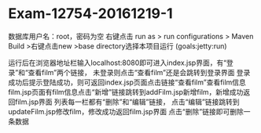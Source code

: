 # Exam-12754-20161219-1
数据库用户名：root，密码为空
右键点击 run as > run configurations > Maven Build
       >右键点击new >base directory选择本项目运行  (goals:jetty:run)

运行后在浏览器地址栏输入localhost:8080即可进入index.jsp界面，有“登录”和“查看film”两个链接，
未登录则点击“查看film”还是会跳转到登录界面
登录成功后提示登陆成功，则可返回index.jsp页面点击链接“查看film”查看film信息
film.jsp页面有film信息点击“新增”链接跳转到addFilm.jsp新增film，新增成功返回film.jsp界面
               列表每一栏都有“删除”和“编辑”链接，
               点击“编辑”链接跳转到updateFilm.jsp修改film，修改成功返回film.jsp界面
               点击“删除”链接即可删除一条数据
